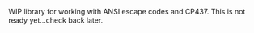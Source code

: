 WIP library for working with ANSI escape codes and CP437. This is not ready yet...check back later.
